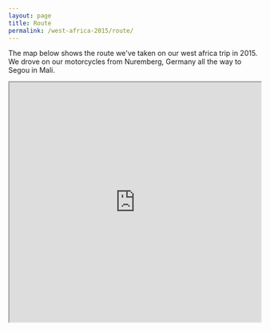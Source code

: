 ```yaml
---
layout: page
title: Route
permalink: /west-africa-2015/route/
---
```

The map below shows the route we've taken on our west africa trip in 2015.
We drove on our motorcycles from Nuremberg, Germany all the way to Segou in Mali.

<iframe src="https://www.google.com/maps/d/embed?mid=zZKNkJBjwJEo.kAK4disFUJf4" width="100%" height="480px"></iframe>
